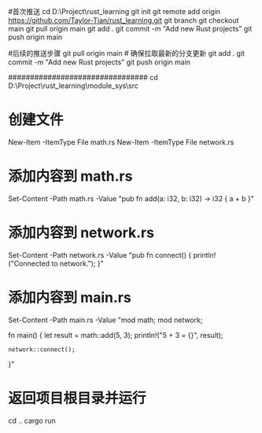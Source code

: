 #首次推送
cd D:\Project\rust_learning
git init
git remote add origin https://github.com/Taylor-Tian/rust_learning.git
git branch
git checkout main
git pull origin main
git add .
git commit -m "Add new Rust projects"
git push origin main

#后续的推送步骤
git pull origin main  # 确保拉取最新的分支更新
git add .
git commit -m "Add new Rust projects"
git push origin main

################################
cd D:\Project\rust_learning\module_sys\src

# 创建文件
New-Item -ItemType File math.rs
New-Item -ItemType File network.rs

# 添加内容到 math.rs
Set-Content -Path math.rs -Value "pub fn add(a: i32, b: i32) -> i32 {
    a + b
}"

# 添加内容到 network.rs
Set-Content -Path network.rs -Value "pub fn connect() {
    println!(\"Connected to network.\");
}"

# 添加内容到 main.rs
Set-Content -Path main.rs -Value "mod math;
mod network;

fn main() {
    let result = math::add(5, 3);
    println!(\"5 + 3 = {}\", result);
    
    network::connect();
}"

# 返回项目根目录并运行
cd ..
cargo run
